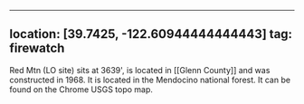 
---
location: [39.7425, -122.60944444444443]
tag: firewatch
---

Red Mtn (LO site) sits at 3639', is located in [[Glenn County]] and was constructed in 1968. It is located in the Mendocino national forest. It can be found on the Chrome USGS topo map.
